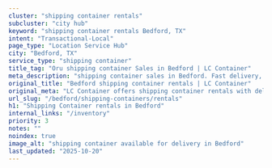 ```yaml
---
cluster: "shipping container rentals"
subcluster: "city hub"
keyword: "shipping container rentals Bedford, TX"
intent: "Transactional-Local"
page_type: "Location Service Hub"
city: "Bedford, TX"
service_type: "shipping container"
title_tag: "Oru shipping container Sales in Bedford | LC Container"
meta_description: "shipping container sales in Bedford. Fast delivery, competitive pricing. Serving shipping containers area. Quote ID: EZ5. Call (214) 524-4168 for your free quote today."
original_title: "Bedford shipping container rentals | LC Container"
original_meta: "LC Container offers shipping container rentals with delivery in Bedford, TX. Local. Fast quotes. Since 2003."
url_slug: "/bedford/shipping-containers/rentals"
h1: "Shipping Container rentals in Bedford"
internal_links: "/inventory"
priority: 3
notes: ""
noindex: true
image_alt: "shipping container available for delivery in Bedford"
last_updated: "2025-10-20"
---
```


<!-- TODO: Add unique city/inventory copy, images, and internal links here. -->
